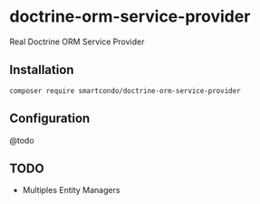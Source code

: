 # doctrine-orm-service-provider
Real Doctrine ORM Service Provider

## Installation

```
composer require smartcondo/doctrine-orm-service-provider
```

## Configuration

@todo

## TODO

* Multiples Entity Managers